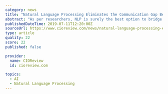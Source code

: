 ```yaml
---
category: news
title: "Natural Language Processing Eliminates the Communication Gap Between Computers and Humans"
abstract: "As per researchers, NLP is surely the best option to bridge the gap between the way computers and humans communicate. Natural language processing or NLP is the capability imparted to a computer to effectively comprehend human speech the way it is spoken."
publishedDateTime: 2019-07-11T12:20:00Z
sourceUrl: https://www.cioreview.com/news/natural-language-processing-eliminates-the-communication-gap-between-computers-and-humans-nid-29769-cid-175.html
type: article
quality: 22
score: 22
published: false

provider:
  name: CIOReview
  id: cioreview.com

topics:
  - AI
  - Natural Language Processing
---
```

